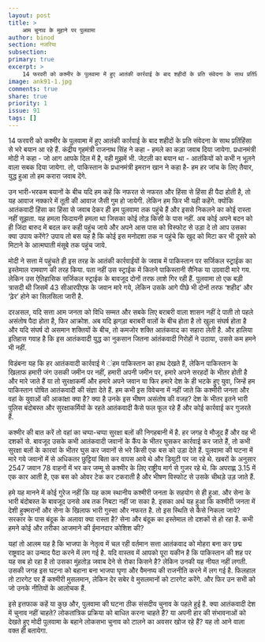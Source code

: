 ```yaml
---
layout: post
title: >
    आम चुनाव के मुहाने पर पुलवामा
author: binod
section: नजरिया
subsection:
primary: true
excerpt: >
    14 फरवरी को कश्मीर के पुलवामा में हुए आतंकी कार्रवाई के बाद शहीदों के प्रति संवेदना के साथ प्रतिंहिंसा से भरे बयान आ रहे हैं. प्रधानमंत्री मोदी ने कहा - जो आग आपके दिल में है, वही मुझमें भी. तो, पाकिस्तान के प्रधानमंत्री इमरान खान ने कहा है- हम हर जांच के लिए तैयार, युद्ध हुआ तो हम करारा जवाब देंगे.
image: ank91-1.jpg
comments: true
share: true
priority: 1
issue: 91
tags: []
---
```


14 फरवरी को कश्मीर के पुलवामा में हुए आतंकी कार्रवाई के बाद शहीदों के प्रति संवेदना के साथ प्रतिंहिंसा से भरे बयान आ रहे हैं. कंद्रीय गृहमंत्री राजनाथ सिंह ने कहा - हमले का कड़ा जवाब दिया जायेगा. प्रधानमंत्री मोदी ने कहा - जो आग आपके दिल में है, वही मुझमें भी. जेटली का बयान था - आतंकियों को कभी न भूलने वाला सबक दिया जायेगा. तो, पाकिस्तान के प्रधानमंत्री इमरान खान ने कहा है- हम हर जांच के लिए तैयार, युद्ध हुआ तो हम करारा जवाब देंगे.

उन भारी-भरकम बयानों के बीच यदि हम कहें कि नफरत से नफरत और हिंसा से हिंसा ही पैदा होती है, तो यह आवाज नक्कारे में तूती की आवाज जैसी गुम हो जायेगी. लेकिन हम फिर भी यही कहेंगे. क्योंकि आतंकवादी हिंसा का हिंसा से जवाब देकर ही हम पुलवामा तक पहुंचे हैं और इससे निकलने का कोई रास्ता नहीं सूझता. यह हमला फिदायनी हमला था जिसका कोई तोड़ किसी के पास नहीं. अब कोई अपने बदन को ही जिंदा बारुद में बदल कर कही पहुंच जाये और अपने आस पास को विस्फोट से उड़ा दे तो आप उसका क्या उपाय करेंगे? उपाय तो बस यह है कि कोई इस मनोदशा तक न पहुंचे कि खुद को मिटा कर भी दूसरे को मिटाने के आत्मघाती मंसूबे तक पहुंच जाये.

मोदी ने सत्ता में पहुंचते ही इस तरह के आतंकी कार्रवाईयों के जवाब में पाकिस्तान पर सर्जिकल स्ट्राईक का इस्तेमाल रामवाण की तरह किया. पता नहीं उस स्ट्राईक में कितने पाकिस्तानी सैनिक या उग्रवादी मारे गय. लेकिन उस ऐतिहासिक सर्जिकल स्ट्राईक के बावजूद दोनों तरफ लाशे गिर रही हैं. पुलवामा तो एक बड़ी त्रासदी थी जिसमें 43 सीआरपीएफ के जवान मारे गये, लेकिन उसके आगे पीछे भी दोनों तरफ ‘शहीद’ और ‘ढ़ेर’ होने का सिलसिला जारी है.

दरअसल, यदि सत्ता आम जनता को विधि सम्मत और सबके लिए बराबरी वाला शासन नहीं दे पाती तो पहले असंतोष पैदा होता है, फिर आक्रोश. अब यदि झगड़ा बराबरी वालों के बीच होता है तो खुला संघर्ष होता है और यदि संघर्ष दो असमान शक्तियों के बीच, तो कमजोर शक्ति आतंकवाद का सहारा लेती है. और हालिया इतिहास गवाह है कि इस आतंकवादी युद्ध का नुकसान जितना आंतंकवादी गिरोहों ने उठाया, उससे कम हमने भी नहीं.

विडंबना यह कि हर आतंकवादी कार्रवाई मे ंहम पाकिस्तान का हाथ देखते हैं, लेकिन पाकिस्तान के खिलाफ हमारी जंग उसकी जमीन पर नहीं, हमारी अपनी जमीन पर, हमारे अपने सरहदों के भीतर होती है और मारे जाते हैं या तो सुरक्षाकर्मी और हमारे अपने जवान या फिर हमारे देश के ही भटके हुए युवा, जिन्हें हम पाकिस्तान पोषित आतंकवादी की संज्ञा देते हैं. हम कभी इस विवेचना में नहीं जाते कि कश्मीरी जनता और वहां के युवाओं की आकांक्षा क्या है? क्या है उनके इस भीषण असंतोष की वजह? देश के भीतर इतने भारी पुलिस बंदोबस्त और सुरक्षाकर्मियों के रहते आतंकवादी कैसे फल फूल रहे हैं और कोई कार्रवाई कर गुजरते हैं.

कश्मीर की बात करें तो वहां का चप्पा-चप्पा सुरक्षा बलों की निगहबानी में है. हर जगह वे मौजूद हैं और वह भी दशकों से. बावजूद उसके कभी आतंकवादी जवानों के कैंप के भीतर घुसकर कार्रवाई कर जाते हैं, तो कभी सुरक्षा बलों के कारवां के भीतर घुस कर जवानों से भरे किसी एक बस को उड़ा देते हैं. पुलवामा की घटना में मारे गये जवानों में से अधिकतर छुट्टियां बिता कर वापस आये थे और डियुटी पर जा रहे थे. खबरों के अनुसार 2547 जवान 78 वाहनों में भर कर जम्मू से कश्मीर के लिए राष्ट्रीय मार्ग से गुजर रहे थे. कि अपराह्ण 3.15 में एक कार आती है, एक बस को ओवर टेक कर टकराती है और भीषण विस्फोट से उसके चीथड़े उड़ जाते हैं.

हमे यह मानने में कोई गुरेज नहीं कि यह काम स्थानीय कश्मीरी जनता के सहयोग से ही हुआ. और सेना के भारी बंदोबस्त के बावजूद उनसे अब तक निबटा नहीं जा सका है. इसका अर्थ यह हुआ कि कश्मीरी जनता में देशी हुक्मरानों और सेना के खिलाफ भारी गुस्सा और नफरत है. तो इस स्थिति से कैसे निकला जाये? सरकार के पास बंदूक के अलावा क्या रास्ता है? सेना और बंदूक का इस्तेमाल तो दशकों से हो रहा है. कभी हमने कोई और तरीका आजमाने की ईमानदार कोशिश की?

यहां तो आलम यह है कि भाजपा के नेतृत्व में चल रही वर्तमान सत्ता आतंकवाद को मोहरा बना कर छद्म राष्ट्रवाद का उन्माद पैदा करने में लग गई है. यदि वास्तव में आपको पूरा यकीन है कि पाकिस्तान की शह पर यह सब हो रहा है तो उसका मुंहतोड़ जवाब देने से रोका किसने है? लेकिन उनकी यह नीयत नहीं लगती. उसकी जगह इस घटना को बहाना बना भाजपा घृणा और वैमनष्य की राजनीति करने में लग गई है. फिलहाल तो टारगेट पर हैं कश्मीरी मुसलमान, लेकिन देर सबेर वे मुसलमानों को टारगेट करेंगे. और फिर उन सभी को जो उनके नीतियों के आलोचक हैं.

इसे इत्तफाक कहें या कुछ और, पुलवामा की घटना ठीक संसदीय चुनाव के पहले हुई है. क्या आतंकवादी देश में चुनाव नहीं चाहते? लोकतांत्रिक प्रक्रिया को बाधित करना चाहते हैं? या अपनी हार की संभावनाओं को देखते हुए मोदी पुलवामा के बहाने लोकसभा चुनाव को टालने का अवसर खोज रहे हैं? यह तो आने वाला वक्त ही बतायेगा.